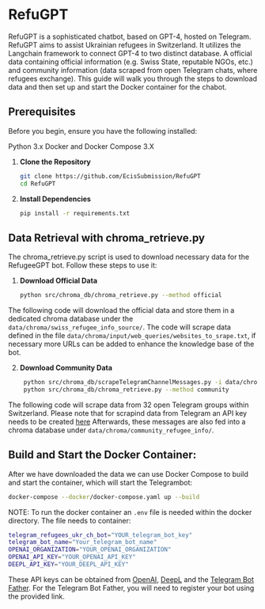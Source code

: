 # RefuGPT
RefuGPT is a sophisticated chatbot, based on GPT-4, hosted on Telegram. RefuGPT aims to assist Ukrainian refugees in Switzerland. It utilizes the Langchain framework to connect GPT-4 to two distinct database. A official data containing official information (e.g. Swiss State, reputable NGOs, etc.) and community information (data scraped from open Telegram chats, where refugees exchange). This guide will walk you through the steps to download data  and then set up and start the Docker container for the chabot.

## Prerequisites
Before you begin, ensure you have the following installed:

Python 3.x
Docker and Docker Compose 3.X

1. **Clone the Repository**
   ```bash
   git clone https://github.com/EcisSubmission/RefuGPT
   cd RefuGPT
   ```
2. **Install Dependencies**
   ```bash
   pip install -r requirements.txt
   ```   

## Data Retrieval with chroma_retrieve.py
The chroma_retrieve.py script is used to download necessary data for the RefugeeGPT bot. Follow these steps to use it:

1. **Download Official Data**
   ```bash
   python src/chroma_db/chroma_retrieve.py --method official
   ```   

The following code will download the official data and store them in a dedicated chroma database under the ```data/chroma/swiss_refugee_info_source/```. The code will scrape data defined in the file ```data/chroma/input/web_queries/websites_to_srape.txt```, if necessary more URLs can be added to enhance the knowledge base of the bot.

2. **Download Community Data**
   ```bash
    python src/chroma_db/scrapeTelegramChannelMessages.py -i data/chroma/input/telegram/switzerland_groups.txt -o data/chroma/input/df_telegram_for_chroma.csv
    python src/chroma_db/chroma_retrieve.py --method community
   ``` 
The following code will scrape data from 32 open Telegram groups within Switzerland. Please note that for scrapind data from Telegram an API key needs to be created [here](https://my.telegram.org) Afterwards, these messages are also fed into a chroma database under ```data/chroma/community_refugee_info/```.

## Build and Start the Docker Container:
After we have downloaded the data we can use Docker Compose to build and start the container, which will start the Telegrambot:
   ```bash
   docker-compose --docker/docker-compose.yaml up --build
   ```  
NOTE: To run the docker container an ```.env``` file is needed within the docker directory. The file  needs to container:
   ```bash
   telegram_refugees_ukr_ch_bot="YOUR_telegram_bot_key"
   telegram_bot_name="Your_telegram_bot_name"
   OPENAI_ORGANIZATION="YOUR_OPENAI_ORGANIZATION"
   OPENAI_API_KEY="YOUR_OPENAI_API_KEY"
   DEEPL_API_KEY="YOUR_DEEPL_API_KEY"
   ```  
These API keys can be obtained from [OpenAI](https://openai.com/blog/openai-api), [DeepL](https://www.deepl.com/pro-api?cta=header-pro-api) and the [Telegram Bot Father](https://telegram.me/BotFather). For the Telegram Bot Father, you will need to register your bot using the provided link.